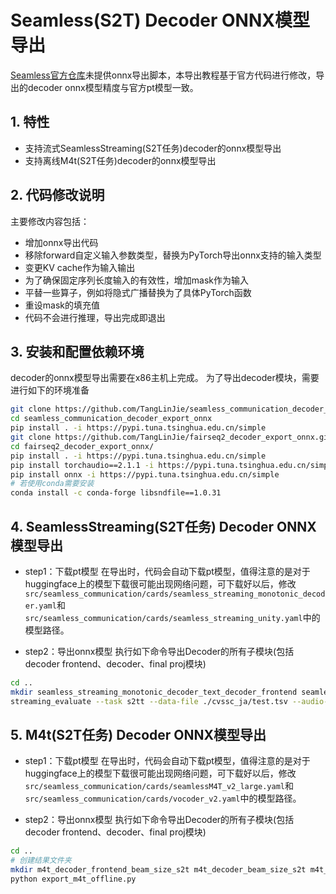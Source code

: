 # Seamless(S2T) Decoder ONNX模型导出
[Seamless官方仓库](https://github.com/facebookresearch/seamless_communication)未提供onnx导出脚本，本导出教程基于官方代码进行修改，导出的decoder onnx模型精度与官方pt模型一致。

## 1. 特性
* 支持流式SeamlessStreaming(S2T任务)decoder的onnx模型导出
* 支持离线M4t(S2T任务)decoder的onnx模型导出

## 2. 代码修改说明
主要修改内容包括：
* 增加onnx导出代码
* 移除forward自定义输入参数类型，替换为PyTorch导出onnx支持的输入类型
* 变更KV cache作为输入输出
* 为了确保固定序列长度输入的有效性，增加mask作为输入
* 平替一些算子，例如将隐式广播替换为了具体PyTorch函数
* 重设mask的填充值
* 代码不会进行推理，导出完成即退出

## 3. 安装和配置依赖环境
decoder的onnx模型导出需要在x86主机上完成。
为了导出decoder模块，需要进行如下的环境准备
```bash
git clone https://github.com/TangLinJie/seamless_communication_decoder_export_onnx.git
cd seamless_communication_decoder_export_onnx
pip install . -i https://pypi.tuna.tsinghua.edu.cn/simple
git clone https://github.com/TangLinJie/fairseq2_decoder_export_onnx.git
cd fairseq2_decoder_export_onnx/
pip install . -i https://pypi.tuna.tsinghua.edu.cn/simple
pip install torchaudio==2.1.1 -i https://pypi.tuna.tsinghua.edu.cn/simple
pip install onnx -i https://pypi.tuna.tsinghua.edu.cn/simple
# 若使用conda需要安装
conda install -c conda-forge libsndfile==1.0.31
```

## 4. SeamlessStreaming(S2T任务) Decoder ONNX模型导出
- step1：下载pt模型
在导出时，代码会自动下载pt模型，值得注意的是对于huggingface上的模型下载很可能出现网络问题，可下载好以后，修改`src/seamless_communication/cards/seamless_streaming_monotonic_decoder.yaml`和`src/seamless_communication/cards/seamless_streaming_unity.yaml`中的模型路径。

- step2：导出onnx模型
执行如下命令导出Decoder的所有子模块(包括decoder frontend、decoder、final proj模块)
```bash
cd ..
mkdir seamless_streaming_monotonic_decoder_text_decoder_frontend seamless_streaming_monotonic_decoder_text_decoder_step_bigger_1 seamless_streaming_monotonic_decoder_text_decoder_step_equal_1 seamless_streaming_monotonic_decoder_final_proj
streaming_evaluate --task s2tt --data-file ./cvssc_ja/test.tsv --audio-root-dir ./cvssc_ja/test --output ./test --tgt-lang eng --dtype fp32 --device cpu
```

## 5. M4t(S2T任务) Decoder ONNX模型导出
- step1：下载pt模型
在导出时，代码会自动下载pt模型，值得注意的是对于huggingface上的模型下载很可能出现网络问题，可下载好以后，修改`src/seamless_communication/cards/seamlessM4T_v2_large.yaml`和`src/seamless_communication/cards/vocoder_v2.yaml`中的模型路径。

- step2：导出onnx模型
执行如下命令导出Decoder的所有子模块(包括decoder frontend、decoder、final proj模块)
```bash
cd ..
# 创建结果文件夹
mkdir m4t_decoder_frontend_beam_size_s2t m4t_decoder_beam_size_s2t m4t_decoder_final_proj_beam_size_s2t 
python export_m4t_offline.py
```
